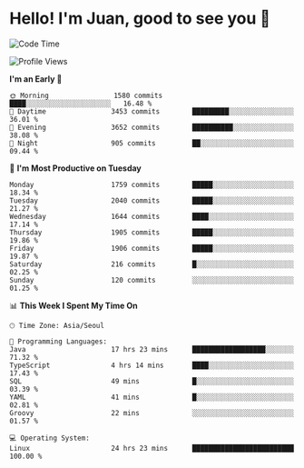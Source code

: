 # Hello! I'm Juan, good to see you 👋

<!--
**Y-k-Y/Y-k-Y** is a ✨ _special_ ✨ repository because its `README.md` (this file) appears on your GitHub profile.

Here are some ideas to get you started:

- 🔭 I’m currently working on ...
- 🌱 I’m currently learning ...
- 👯 I’m looking to collaborate on ...
- 🤔 I’m looking for help with ...
- 💬 Ask me about ...
- 📫 How to reach me: ...
- 😄 Pronouns: ...
- ⚡ Fun fact: ...
-->
<!--
![Profile views](https://gpvc.arturio.dev/Y-k-Y)

[![Omid Nikrah StackOverflow](https://github-readme-stackoverflow.vercel.app/?userID=9517076)](https://stackoverflow.com/users/9517076/i-have-10-fingers)
-->

<!--START_SECTION:waka-->
![Code Time](http://img.shields.io/badge/Code%20Time-1%2C397%20hrs%2011%20mins-blue)

![Profile Views](http://img.shields.io/badge/Profile%20Views-0-blue)

**I'm an Early 🐤** 

```text
🌞 Morning                1580 commits        ████░░░░░░░░░░░░░░░░░░░░░   16.48 % 
🌆 Daytime                3453 commits        █████████░░░░░░░░░░░░░░░░   36.01 % 
🌃 Evening                3652 commits        ██████████░░░░░░░░░░░░░░░   38.08 % 
🌙 Night                  905 commits         ██░░░░░░░░░░░░░░░░░░░░░░░   09.44 % 
```
📅 **I'm Most Productive on Tuesday** 

```text
Monday                   1759 commits        █████░░░░░░░░░░░░░░░░░░░░   18.34 % 
Tuesday                  2040 commits        █████░░░░░░░░░░░░░░░░░░░░   21.27 % 
Wednesday                1644 commits        ████░░░░░░░░░░░░░░░░░░░░░   17.14 % 
Thursday                 1905 commits        █████░░░░░░░░░░░░░░░░░░░░   19.86 % 
Friday                   1906 commits        █████░░░░░░░░░░░░░░░░░░░░   19.87 % 
Saturday                 216 commits         █░░░░░░░░░░░░░░░░░░░░░░░░   02.25 % 
Sunday                   120 commits         ░░░░░░░░░░░░░░░░░░░░░░░░░   01.25 % 
```


📊 **This Week I Spent My Time On** 

```text
🕑︎ Time Zone: Asia/Seoul

💬 Programming Languages: 
Java                     17 hrs 23 mins      ██████████████████░░░░░░░   71.32 % 
TypeScript               4 hrs 14 mins       ████░░░░░░░░░░░░░░░░░░░░░   17.43 % 
SQL                      49 mins             █░░░░░░░░░░░░░░░░░░░░░░░░   03.39 % 
YAML                     41 mins             █░░░░░░░░░░░░░░░░░░░░░░░░   02.81 % 
Groovy                   22 mins             ░░░░░░░░░░░░░░░░░░░░░░░░░   01.57 % 

💻 Operating System: 
Linux                    24 hrs 23 mins      █████████████████████████   100.00 % 
```


<!--END_SECTION:waka-->
